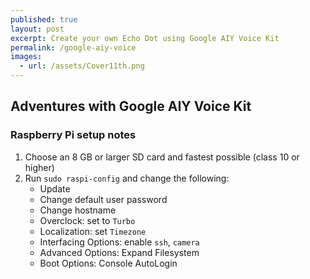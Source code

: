 ```yaml
---
published: true
layout: post
excerpt: Create your own Echo Dot using Google AIY Voice Kit
permalink: /google-aiy-voice
images:
  - url: /assets/Cover11th.png
---
```

## Adventures with Google AIY Voice Kit

### Raspberry Pi setup notes
1. Choose an 8 GB or larger SD card and fastest possible (class 10 or higher)
2. Run `sudo raspi-config` and change the following:
	- Update 
	- Change default user password
    - Change hostname
    - Overclock: set to `Turbo`
    - Localization: set `Timezone`
    - Interfacing Options: enable `ssh`, `camera`
    - Advanced Options: Expand Filesystem
    - Boot Options: Console AutoLogin
